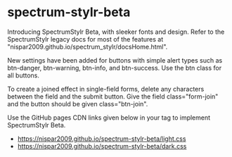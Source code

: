 # spectrum-stylr-beta

Introducing SpectrumStylr Beta, with sleeker fonts and design. Refer to the SpectrumStylr legacy docs for most of the features at "nispar2009.github.io/spectrum_stylr/docsHome.html".

New settings have been added for buttons with simple alert types such as btn-danger, btn-warning, btn-info, and btn-success. Use the btn class for all buttons.

To create a joined effect in single-field forms, delete any characters between the field and the submit button. Give the field class="form-join" and the button should be given class="btn-join".

Use the GitHub pages CDN links given below in your <link> tag to implement SpectrumStylr Beta.
- https://nispar2009.github.io/spectrum-stylr-beta/light.css
- https://nispar2009.github.io/spectrum-stylr-beta/dark.css